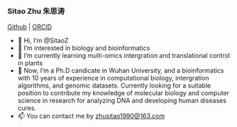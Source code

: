 ### Sitao Zhu 朱思涛

[Github](https://github.com/SitaoZ) | [ORCID](https://orcid.org/0000-0002-1978-8323)
- 👋 Hi, I’m @SitaoZ
- 👀 I’m interested in biology and bioinformatics
- 🌱 I’m currently learning multi-omics intergration and translational control in plants
- 💞️ Now, I’m a Ph.D candicate in Wuhan University, and a bioinformatics with 10 years of experience in computational biology, intergration algorithms, and genomic datasets. Currently looking for a suitable position to contribute my knowledge of molecular biology and computer science in research for analyzing DNA and developing human diseases cures.
- 📫 You can contact me by zhusitao1990@163.com


<!---
SitaoZ/SitaoZ is a ✨ special ✨ repository because its `README.md` (this file) appears on your GitHub profile.
You can click the Preview link to take a look at your changes.
--->
